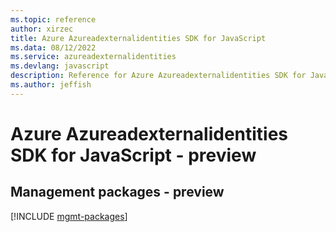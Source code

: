 ```yaml
---
ms.topic: reference
author: xirzec
title: Azure Azureadexternalidentities SDK for JavaScript
ms.data: 08/12/2022
ms.service: azureadexternalidentities
ms.devlang: javascript
description: Reference for Azure Azureadexternalidentities SDK for JavaScript
ms.author: jeffish
---
```

# Azure Azureadexternalidentities SDK for JavaScript - preview

## Management packages - preview
[!INCLUDE [mgmt-packages](azureadexternalidentities-mgmt-index.md)]
